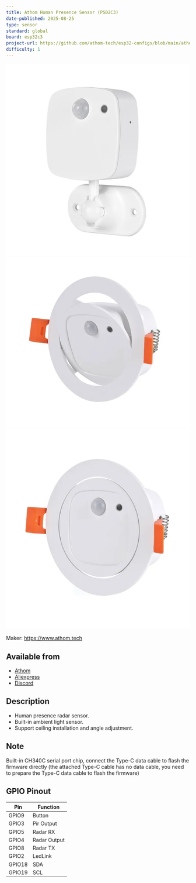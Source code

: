 ```yaml
---
title: Athom Human Presence Sensor (PS02C3)
date-published: 2025-08-25
type: sensor
standard: global
board: esp32c3
project-url: https://github.com/athom-tech/esp32-configs/blob/main/athom-presence-sensor-v3.yaml
difficulty: 1
---
```


![PS02C3-1](PS02C3-1.webp "Athom Human Presence Sensor - PS02C3-1")
![PS02C3-2](PS02C3-2.webp "Athom Human Presence Sensor - PS02C3-2")
![PS02C3-3](PS02C3-3.webp "Athom Human Presence Sensor - PS02C3-3")

Maker: <https://www.athom.tech>

## Available from

- [Athom](https://www.athom.tech/blank-1/human-presence-sensor-1)
- [Aliexpress](https://www.aliexpress.com/item/1005009681860183.html)
- [Discord](https://discord.gg/tHdBmXCwRj)

## Description

- Human presence radar sensor.
- Built-in ambient light sensor.
- Support ceiling installation and angle adjustment.

## Note

Built-in CH340C serial port chip, connect the Type-C data cable to flash the firmware directly (the attached Type-C
cable has no data cable, you need to prepare the Type-C data cable to flash the firmware)

## GPIO Pinout

| Pin    | Function     |
| ------ | ------------ |
| GPIO9  | Button       |
| GPIO3  | Pir Output   |
| GPIO5  | Radar RX     |
| GPIO4  | Radar Output |
| GPIO8  | Radar TX     |
| GPIO2  | LedLink      |
| GPIO18 | SDA          |
| GPIO19 | SCL          |
